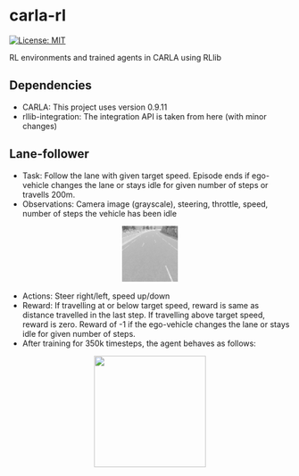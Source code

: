 # carla-rl

[![License: MIT](https://img.shields.io/badge/License-MIT-yellow.svg)](https://opensource.org/licenses/MIT)

RL environments and trained agents in CARLA using RLlib

## Dependencies

* CARLA: This project uses version 0.9.11
* rllib-integration: The integration API is taken from here (with minor changes)

## Lane-follower

* Task: Follow the lane with given target speed. Episode ends if ego-vehicle changes the lane or stays idle for given number of steps or travells 200m.
* Observations: Camera image (grayscale), steering, throttle, speed, number of steps the vehicle has been idle
<p align='center'>
    <img src="_data/cloudysunset.png" width="100" height="100">
</p>

* Actions: Steer right/left, speed up/down
* Reward: If travelling at or below target speed, reward is same as distance travelled in the last step. If travelling above target speed, reward is zero. Reward of -1 if the ego-vehicle changes the lane or stays idle for given number of steps.
* After training for 350k timesteps, the agent behaves as follows:
<p align='center'>
    <img src="_data/trained_lane_follower.gif" width="200" height="200" />
</p>